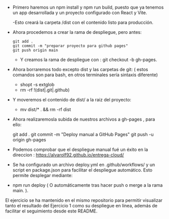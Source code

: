 - Primero haremos un npm install y npm run build, puesto que ya tenemos un app desarrollada y un proyecto configurado con React y Vite.

    -Esto creará la carpeta /dist con el contenido listo para producción.
 
- Ahora procedemos a crear la rama de despliegue, pero antes:

      git add .
      git commit -m "preparar proyecto para github pages"
      git push origin main    

  - Y creamos la rama de despliegue con : git checkout -b gh-pages.    

- Ahora borraremos todo excepto dist y las carpetas de git: ( estos comandos son para bash, en otros terminales sería sintaxis diferente)

    - shopt -s extglob
    - rm -rf !(dist|.git|.github) 

- Y moveremos el contenido de dist/ a la raiz del proyecto:

    - mv dist/* . && rm -rf dist

- Ahora realizaremosla subida de nuestros archivos a gh-pages , para ello:

    git add .
    git commit -m "Deploy manual a GitHub Pages"
    git push -u origin gh-pages

- Podemos comprobar que el despliegue manual fué un éxito en la direccion : https://alvarolf92.github.io/entrega-cloud/    

- Se ha configurado un archivo deploy.yml en .github/workflows/ y un script en package.json para facilitar el despliegue automático. Esto permite desplegar mediante:

- npm run deploy ( O automáticamente tras hacer push o merge a la rama main. ).

El ejercicio se ha mantenido en el mismo repositorio para permitir visualizar tanto el resultado del Ejercicio 1 como su despliegue en línea, además de facilitar el seguimiento desde este README.